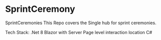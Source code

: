 # SprintCeremony
SprintCeremonies
This Repo covers the Single hub for sprint ceremonies. 

Tech Stack:
.Net 8
Blazor with Server Page level interaction location
C#
